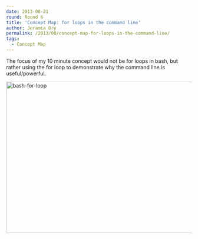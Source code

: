 ```yaml
---
date: 2013-08-21
round: Round 6
title: 'Concept Map: for loops in the command line'
author: Jeramia Ory
permalink: /2013/08/concept-map-for-loops-in-the-command-line/
tags:
  - Concept Map
---
```

The focus of my 10 minute concept would not be for loops in bash, but rather using the for loop to demonstrate why the command line is useful/powerful.

[<img class="aligncenter size-large wp-image-4000" alt="bash-for-loop" src="http://files.software-carpentry.org/training-course/2013/08/bash-for-loop-1024x598.jpeg" width="707" height="412" />][1]

 [1]: http://files.software-carpentry.org/training-course/2013/08/bash-for-loop.jpeg
